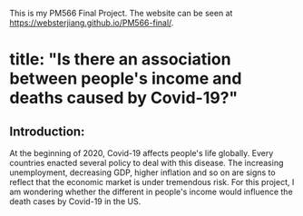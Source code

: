 This is my PM566 Final Project. The website can be seen at https://websterjiang.github.io/PM566-final/.

# title: "Is there an association between people's income and deaths caused by Covid-19?"

## Introduction:
At the beginning of 2020, Covid-19 affects people's life globally. Every countries enacted several policy to deal with this disease. The increasing unemployment, decreasing GDP, higher inflation and so on are signs to reflect that the economic market is under tremendous risk. For this project, I am wondering whether the different in people's income would influence the death cases by Covid-19 in the US. 
